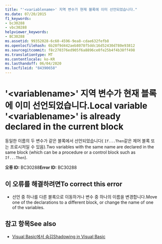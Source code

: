 ```yaml
---
title: "'<variablename>' 지역 변수가 현재 블록에 이미 선언되었습니다."
ms.date: 07/20/2015
f1_keywords:
- bc30288
- vbc30288
helpviewer_keywords:
- BC30288
ms.assetid: 99352028-6c60-4596-9ea8-cdae632fefb8
ms.openlocfilehash: 6b28f9d442aeb8078f5ddc16d52430d780e93812
ms.sourcegitcommit: f8c270376ed905f6a8896ce0fe25b4f4b38ff498
ms.translationtype: MT
ms.contentlocale: ko-KR
ms.lasthandoff: 06/04/2020
ms.locfileid: "84390658"
---
```

# <a name="local-variable-variablename-is-already-declared-in-the-current-block"></a><span data-ttu-id="1a9e3-102">'\<variablename>' 지역 변수가 현재 블록에 이미 선언되었습니다.</span><span class="sxs-lookup"><span data-stu-id="1a9e3-102">Local variable '\<variablename>' is already declared in the current block</span></span>
<span data-ttu-id="1a9e3-103">동일한 이름의 두 변수가 같은 블록에서 선언되었습니다( `If...Then`같은 제어 블록 또는 프로시저일 수 있음).</span><span class="sxs-lookup"><span data-stu-id="1a9e3-103">Two variables with the same name are declared in the same block (which can be a procedure or a control block such as `If...Then`).</span></span>  
  
 <span data-ttu-id="1a9e3-104">**오류 ID:** BC30288</span><span class="sxs-lookup"><span data-stu-id="1a9e3-104">**Error ID:** BC30288</span></span>  
  
## <a name="to-correct-this-error"></a><span data-ttu-id="1a9e3-105">이 오류를 해결하려면</span><span class="sxs-lookup"><span data-stu-id="1a9e3-105">To correct this error</span></span>  
  
- <span data-ttu-id="1a9e3-106">선언 중 하나를 다른 블록으로 이동하거나 변수 중 하나의 이름을 변경합니다.</span><span class="sxs-lookup"><span data-stu-id="1a9e3-106">Move one of the declarations to a different block, or change the name of one of the variables.</span></span>  
  
## <a name="see-also"></a><span data-ttu-id="1a9e3-107">참고 항목</span><span class="sxs-lookup"><span data-stu-id="1a9e3-107">See also</span></span>

- [<span data-ttu-id="1a9e3-108">Visual Basic에서 숨김</span><span class="sxs-lookup"><span data-stu-id="1a9e3-108">Shadowing in Visual Basic</span></span>](../programming-guide/language-features/declared-elements/shadowing.md)
